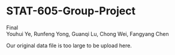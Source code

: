 # STAT-605-Group-Project
Final   
Youhui Ye, Runfeng Yong, Guanqi Lu, Chong Wei, Fangyang Chen

Our original data file is too large to be upload here.
